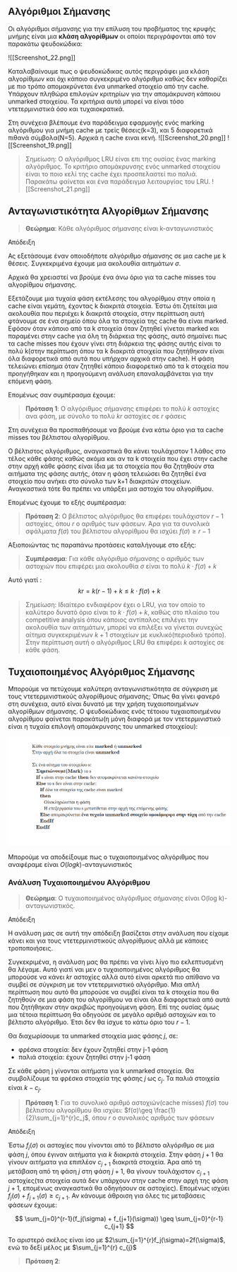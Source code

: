 
## Αλγόριθμοι Σήμανσης

Οι αλγόριθμοι σήμανσης για την επίλυση του προβήματος της κρυφής μνήμης είναι μια **κλάση αλγορίθμων** οι οποίοι περιγράφονται από τον παρακάτω ψευδοκώδικα:

![[Screenshot_22.png]]


Καταλαβαίνουμε πως ο ψευδοκώδικας αυτός περιγράφει μια κλάση αλγορίθμων και όχι κάποιο συγκεκριμένο αλγόριθμο καθώς δεν καθορίζει με πιο τρόπο απομακρύνεται ένα unmarked στοιχείο από την cache. Υπάρχουν πληθώρα επιλογών κριτηρίων για την απομάκρυνση κάποιου unmarked στοιχείου. Τα κριτήρια αυτά μπορεί να είναι τόσο ντετερμινιστικά όσο και τυχαιοκρατικά.

Στη συνέχεια βλέπουμε ένα παράδειγμα εφαρμογής ενός marking αλγόριθμου για μνήμη cache με τρείς θέσεις(k=3), και 5 διαφορετικά πιθανά σύμβολα(N=5). Αρχικά η cache ειναι κενή.
![[Screenshot_20.png]]
![[Screenshot_19.png]]

> Σημείωση: Ο αλγόριθμος LRU είναι επι της ουσίας ένας marking αλγόριθμος. Το κριτήριο απομάκρυνσης ενός unmarked στοιχείου είναι το ποιο κελί της cache έχει προσπελαστεί πιο παλιά. Παρακάτω φαίνεται και ένα παράδειγμα λειτουργίας του LRU.
![[Screenshot_21.png]]


## Ανταγωνιστικότητα Αλγορίθμων Σήμανσης

> **Θεώρημα**: Κάθε αλγόριθμος σήμανσης είναι k-ανταγωνιστικός 

Απόδειξη 



Ας εξετάσουμε έναν οποιοδήποτε αλγόριθμο σήμανσης σε μια cache με k θέσεις. Συγκεκριμένα έχουμε μια ακολουθία αιτημάτων $\sigma$. 

Αρχικά θα χρειαστεί να βρούμε ένα άνω όριο για τα cache misses του αλγορίθμου σήμανσης.

Εξετάζουμε μια τυχαία φάση εκτέλεσης του αλγορίθμου στην οποία η cache είναι γεμάτη, έχοντας k διακριτά στοιχεία. Έστω ότι ζητείται μια ακολουθία που περιέχει k διακριτά στοιχεία, στην περίπτωση αυτή φτάνουμε σε ένα σημείο όπου όλα τα στοιχεία της cache θα είναι marked. Εφόσον όταν κάποιο από τα k στοιχεία όταν ζητηθεί γίνεται marked και παραμένει στην cache για όλη τη διάρκεια της φάσης, αυτό σημαίνει πως τα cache misses που έχουν γίνει στη διάρκεια της φάσης αυτής είναι το πολύ k(στην περίπτωση όπου τα k διακριτά στοιχεία που ζητήθηκαν είναι όλα διαφορετικά από αυτά που υπήρχαν αρχικά στην cache). H φάση τελειώνει επίσημα όταν ζητηθεί κάποιο διαφορετικό από τα k στοιχεία που προηγήθηκαν και η προηγούμενη ανάλυση επαναλαμβάνεται για την επόμενη φάση.

Επομένως σαν συμπέρασμα έχουμε:

> **Πρόταση 1**: Ο αλγόριθμος σήμανσης επιφέρει το πολύ $k$ αστοχίες ανα φάση, με σύνολο το πολύ $kr$ αστοχίες σε $r$ φάσεις

Στη συνέχεια θα προσπαθήσουμε να βρούμε ένα κάτω όριο για τα cache misses του βέλτιστου αλγορίθμου. 

Ο βέλτιστος αλγόριθμος, αναγκαστικά θα κάνει τουλάχιστον 1 λάθος στο τέλος κάθε φάσης καθώς ακόμα και αν τα k στοιχεία που έχει στην cache στην αρχή κάθε φάσης είναι ίδια με τα στοιχεία που θα ζητηθούν στα αιτήματα της φάσης αυτής, όταν η φάση τελειώσει θα ζητηθεί ένα στοιχείο που ανήκει στο σύνολο των k+1 διακριτών στοιχείων. Αναγκαστικά τότε θα πρέπει να υπάρξει μια αστοχία του αλγορίθμου. 

Επομένως έχουμε το εξής συμπέρασμα:

> **Πρόταση 2**: Ο βέλτιστος αλγόριθμος θα επιφέρει τουλάχιστον $r-1$ αστοχίες, όπου $r$ ο αριθμός των φάσεων. Άρα για τα συνολικά σφάλματα $f(\sigma)$ του βέλτιστου αλγορίθμου θα ισχύει $f(σ)\geq r-1$

Αξιοποιώντας τις παραπάνω προτάσεις καταλήγουμε στο εξής:

> **Συμπέρασμα**: Για κάθε αλγόριθμο σήμανσης ο αριθμός των αστοχιών που επιφέρει μια ακολουθία $\sigma$ είναι το πολύ $k\cdot f(\sigma) + k$ 

Αυτό γιατί : 
$$
kr=k(r-1)+k\leq k \cdot f(\sigma) + k
$$

> Σημείωση: Ιδιαίτερο ενδιαφέρον έχει ο LRU, για τον οποίο το καλύτερο δυνατό όριο είναι το $k\cdot f(\sigma) + k$, καθώς στο πλαίσιο του competitive analysis όπου κάποιος αντίπαλος επιλέγει την ακολουθία των αιτημάτων, μπορεί να επιλέξει να γίνεται συνεχώς αίτημα συγκεκριμένων $k+1$ στοιχείων με κυκλικό(περιοδικό τρόπο). Στην περίπτωση αυτή ο αλγόριθμος LRU θα επιφέρει $k$ αστοχίες σε κάθε φάση. 
## Τυχαιοποιημένος Αλγόριθμος Σήμανσης

Μπορούμε να πετύχουμε καλύτερη ανταγωνιστικότητα σε σύγκριση με τους ντετερμινιστικούς αλγορίθμους σήμανσης; Όπως θα γίνει φανερό στη συνέχεια, αυτό είναι δυνατό με την χρήση τυχαιοποιημένων αλγορίθμων σήμανσης. Ο ψευδοκώδικας ενός τέτοιου τυχαιοποιημένου αλγορίθμου φαίνεται παρακάτω(η μόνη διαφορά με τον ντετερμινιστικό είναι η τυχαία επιλογή απομάκρυνσης του unmarked στοιχείου):


![Τυχαιοποιημένος Αλγόριθμος](Screenshot_2024-06-14_18-42-34.png)

Μπορούμε να αποδείξουμε πως ο τυχαιοποιημένος αλγόριθμος που αναφέραμε είναι $Ο(log k)$-ανταγωνιστικός

### Ανάλυση Τυχαιοποιημένου Αλγόριθμου

> **Θεώρημα**: Ο τυχαιοποιημένος αλγόριθμος σήμανσης είναι O(log k)-ανταγωνιστικός.

Απόδειξη

Η ανάλυση μας σε αυτή την απόδειξη βασίζεται στην ανάλυση που είχαμε κάνει και για τους ντετερμινιστικούς αλγορίθμους αλλά με κάποιες τροποποιήσεις.

Συγκεκριμένα, η ανάλυση μας θα πρέπει να γίνει λίγο πιο εκλεπτυσμένη θα λέγαμε. Αυτό γιατί ναι μεν ο τυχαιοποιημένος αλγόριθμος θα μπορούσε να κάνει $kr$ αστοχίες αλλά αυτό είναι αρκετά πιο απίθανο να συμβεί σε σύγκριση με τον ντετερμινιστικό αλγόριθμο. Μια απλή περίπτωση που αυτό θα μπορούσε να συμβεί είναι τα k στοιχεία που θα ζητηθούν σε μια φάση του αλγορίθμου να είναι όλα διαφορετικά από αυτά που ζητήθηκαν στην ακριβώς προηγούμενη φάση. Επί της ουσίας όμως μια τέτοια περίπτωση θα οδηγούσε σε μεγάλο αριθμό αστοχιών και το βέλτιστο αλγόριθμο. Έτσι δεν θα ίσχυε το κάτω όριο του $r-1$.


Θα διαχωρίσουμε τα unmarked στοιχεία μιας φάσης $j$, σε: 
- φρέσκα στοιχεία: δεν έχουν ζητηθεί στην j-1 φάση 
- παλιά στοιχεία: έχουν ζητηθεί στην j-1 φάση

Σε κάθε φάση j γίνονται αιτήματα για k unmarked στοιχεία. Θα συμβολίζουμε τα φρέσκα στοιχεία της φάσης $j$ ως $c_j$. Τα παλιά στοιχεία είναι $k-c_j$.

> **Πρόταση 1**: Για το συνολικό αριθμό αστοχιών(cache misses) $f(\sigma)$ του βέλτιστου αλγορίθμου θα ισχύει: $f(σ)\geq \frac{1}{2}\sum_{j=1}^{r}c_j$, όπου $r$ ο συνολικός αριθμός των φάσεων

Απόδειξη

Έστω $f_j(\sigma)$ οι αστοχίες που γίνονται από το βέλτιστο αλγόριθμο σε μια φάση $j$, όπου έγιναν αιτήματα για $k$ διακριτά στοιχεία. Στην φάση $j+1$ θα γίνουν αιτήματα για επιπλέον $c_{j+1}$ διακριτά στοιχεία. Άρα από τη μετάβαση από τη φάση  $j$ στη φάση $j+1$, θα γίνουν τουλάχιστον $c_{j+1}$ αστοχίες(τα στοιχεία αυτά δεν υπάρχουν στην cache στην αρχή της φάση $j+1$, επομένως αναγκαστικά θα οδηγήσουν σε αστοχίες). Επομένως ισχύει $f_j(\sigma) + f_{j+1}(\sigma) \geq c_{j+1}$. Αν κάνουμε άθροιση για όλες τις μεταβάσεις φάσεων έχουμε: 

$$
\sum_{j=0}^{r-1}(f_j(\sigma) + f_{j+1}(\sigma)) \geq \sum_{j=0}^{r-1} c_{j+1}
$$

Το αριστερό σκέλος είναι ίσο με $2\sum_{j=1}^{r}f_j(\sigma)=2f(\sigma)$, ενώ το δεξί μέλος με $\sum_{j=1}^{r} c_{j}$



> **Πρόταση 2**: 